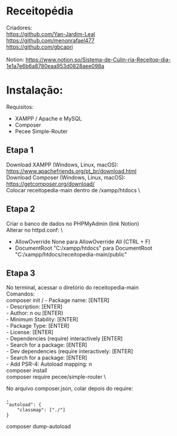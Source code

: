 # Receitopédia

Criadores:<br>
https://github.com/Yan-Jardim-Leal<br>
https://github.com/menonrafael477 <br>
https://github.com/gbcapri<br><br>
Notion: https://www.notion.so/Sistema-de-Culin-ria-Receitop-dia-1e1a7e6b6a8780eaa953d0828aee098a

# Instalação:

Requisitos:
  - XAMPP / Apache e MySQL
  - Composer
  - Pecee Simple-Router

## Etapa 1
 
Download XAMPP (Windows, Linux, macOS): https://www.apachefriends.org/pt_br/download.html \
Download Composer (Windows, Linux, macOS): https://getcomposer.org/download/ \
Colocar receitopedia-main dentro de /xampp/htdocs \

## Etapa 2

Criar o banco de dados no PHPMyAdmin (link Notion) \
Alterar no httpd.conf: \
  - AllowOverride None para AllowOverride All (CTRL + F)
  - DocumentRoot "C:/xampp/htdocs" para DocumentRoot "C:/xampp/htdocs/receitopedia-main/public"

## Etapa 3

No terminal, acessar o diretório do receitopedia-main \
Comandos: \
  composer init /
    - Package name: [ENTER] \
    - Description: [ENTER] \
    - Author: n ou [ENTER} \
    - Minimum Stability: [ENTER] \
    - Package Type: [ENTER] \
    - License: [ENTER] \
    - Dependencies (require) interactively [ENTER] \
    - Search for a package: [ENTER] \
    - Dev dependencies (require interactively: [ENTER] \
    - Search for a package: [ENTER] \
    - Add PSR-4: Autoload mapping: n \
  composer install \
  composer require pecee/simple-router \

No arquivo composer.json, colar depois do require:

    ,
    "autoload": {
        "classmap": ["./"]
    }

composer dump-autoload




    
